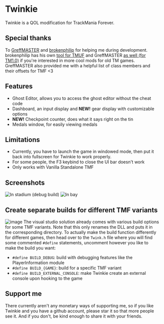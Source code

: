 # Twinkie
Twinkie is a QOL modification for TrackMania Forever.

## Special thanks
To [GreffMASTER](https://github.com/GreffMASTER) and [brokenphilip](https://github.com/brokenphilip) for helping me during development. brokenphilip has his own [tool for TMUF](https://github.com/BulbToys/TMUF) and GreffMASTER [as well (for TM1.0)](https://github.com/GreffMASTER/TMStuff) if you're interested in more cool mods for old TM games.
GreffMASTER also provided me with a helpful list of class members and their offsets for TMF <3

## Features
- Ghost Editor, allows you to access the ghost editor without the cheat code
- Dashboard, an input display and **NEW!** gear display with customizable options
- **NEW!** Checkpoint counter, does what it says right on the tin
- Medals window, for easily viewing medals

## Limitations
- Currently, you have to launch the game in windowed mode, then put it back into fullscreen for Twinkie to work properly.
- For some people, the F3 keybind to close the UI bar doesn't work
- Only works with Vanilla Standalone TMF

## Screenshots
![In stadium (debug build)](https://github.com/user-attachments/assets/59a81970-0b01-4d9d-a4c2-f97216e42e24)
![In bay](https://github.com/user-attachments/assets/d37c048b-22d5-4495-8617-54776fb1d462)

## Create separate builds for different TMF variants
![image](https://github.com/user-attachments/assets/25da4bde-8146-4740-94d6-d7e75660a87a)
The visual studio solution already comes with various build options for some TMF variants. Note that this only renames the DLL and puts it in the corresponding directory.
To actually make the build function differently for different games, then head over to the `Twink.h` file where you will find some commented `#define` statements, uncomment however you like to make the build you want:
- `#define BUILD_DEBUG`: build with debugging features like the PlayerInformation module
- `#define BUILD_{GAME}`: build for a specific TMF variant
- `#define BUILD_EXTERNAL_CONSOLE`: make Twinkie create an external console upon hooking to the game

## Support me
There currently aren't any monetary ways of supporting me, so if you like Twinkie and you have a github account, please star it so that more people see it.
And if you don't, be kind enough to share it with your friends.

